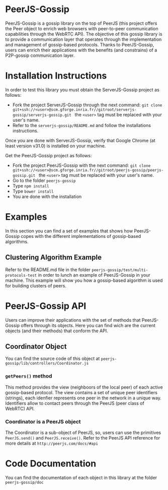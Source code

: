 # PeerJS-Gossip
PeerJS-Gossip is a gossip library on the top of PeerJS (this project offers the Peer object to enrich
web browsers with peer-to-peer communication capabilities through the WebRTC API). The objective of this 
gossip library is to provide a communication layer that operates through the implementation and management
of gossip-based protocols. Thanks to PeerJS-Gossip, users can enrich their applications with the benefits 
(and constrains) of a P2P-gossip communication layer.

# Installation Instructions
In order to test this library you must obtain the ServerJS-Gossip project as follows:


- Fork the project ServerJS-Gossip through the next command: ``` git clone               
  git+ssh://<user>@scm.gforge.inria.fr//gitroot/serverjs-gossip/serverjs-gossip.git  ```
  the ``` <user> ``` tag must be replaced with your user's name.
- Refer to the ``` serverjs-gossip/README.md ``` and follow the installations instructions.

Once you are done with ServerJS-Gossip, verify that Google Chrome (at least version v31.0) is installed
on your machine.

Get the PeerJS-Gossip project as follows:
- Fork the project PeerJS-Gossip with the next command: ``` git clone 
  git+ssh://<user>@scm.gforge.inria.fr//gitroot/peerjs-gossip/peerjs-gossip.git  ``` the 
  ``` <user> ``` tag must be replaced with your user's name.
- Go to the folder ```peerjs-gossip```
- Type ``` npm install ```
- Type ``` bower install ```
- You are done with the installation

# Examples
In this section you can find a set of examples that shows how PeerJS-Gossip copes with the different
implementations of gossip-based algorithms.

## Clustering Algorithm Example
Refer to the README.md file in the folder ``` peerjs-gossip/test/multi-protocols-test ``` in order to lunch 
an example of PeerJS-Gossip in your machine. This example will show you how a gossip-based algorithm is used
for building clusters of peers.

# PeerJS-Gossip API
Users can improve their applications with the set of methods that PeerJS-Gossip offers through its objects.
Here you can find wich are the current objects (and their methods) that conform the API.

## Coordinator Object
You can find the source code of this object at ``` peerjs-gossip/lib/controllers/Coordinator.js ```

### ```getPeers()``` method
This method provides the view (neighboors of the local peer) of each active gossip-based protocol. 
The view contains a set of unique peer identifiers (strings), each idenfier represents one peer in
the network in a unique way. Identifiers allow to contact peers through the PeerJS (peer class of WebRTC)
API.

### Coordinator is a PeerJS object
The Coordinator is a sub-object of PeerJS, so, users can use the primitives ```PeerJS.send()``` and 
```PeerJS.receive()```. Refer to the PeerJS API reference for more details at 
``` http://peerjs.com/docs/#api ```

# Code Documentation
You can find the documentation of each object in this library at the folder ```peerjs-gossip/doc ```
